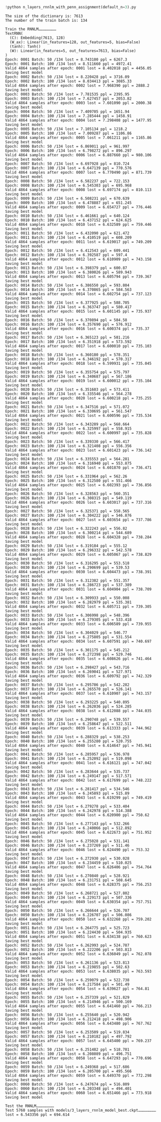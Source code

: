 ```python
!python n_layers_rnnlm_with_penn_assignment(default_n=3).py
```

    The size of the dictionary is: 7613
    The number of the train batch is: 134
    
    Train the RNNLM……………………
    TextRNN(
      (C): Embedding(7613, 128)
      (W_ax): Linear(in_features=128, out_features=5, bias=False)
      (tanh): Tanh()
      (W): Linear(in_features=5, out_features=7613, bias=False)
    )
    Epoch: 0001 Batch: 50 /134 lost = 8.743100 ppl = 6267.3
    Epoch: 0001 Batch: 100 /134 lost = 8.511660 ppl = 4972.41
    Valid 4864 samples after epoch: 0001 lost = 8.402018 ppl = 4456.05
    Saving best model
    Epoch: 0002 Batch: 50 /134 lost = 8.220428 ppl = 3716.09
    Epoch: 0002 Batch: 100 /134 lost = 8.034413 ppl = 3085.33
    Valid 4864 samples after epoch: 0002 lost = 7.968390 ppl = 2888.2
    Saving best model
    Epoch: 0003 Batch: 50 /134 lost = 7.781535 ppl = 2395.95
    Epoch: 0003 Batch: 100 /134 lost = 7.627457 ppl = 2053.82
    Valid 4864 samples after epoch: 0003 lost = 7.601090 ppl = 2000.38
    Saving best model
    Epoch: 0004 Batch: 50 /134 lost = 7.409705 ppl = 1651.94
    Epoch: 0004 Batch: 100 /134 lost = 7.285444 ppl = 1458.91
    Valid 4864 samples after epoch: 0004 lost = 7.298408 ppl = 1477.95
    Saving best model
    Epoch: 0005 Batch: 50 /134 lost = 7.105134 ppl = 1218.2
    Epoch: 0005 Batch: 100 /134 lost = 7.009287 ppl = 1106.86
    Valid 4864 samples after epoch: 0005 lost = 7.061211 ppl = 1165.86
    Saving best model
    Epoch: 0006 Batch: 50 /134 lost = 6.869011 ppl = 961.997
    Epoch: 0006 Batch: 100 /134 lost = 6.798272 ppl = 896.297
    Valid 4864 samples after epoch: 0006 lost = 6.887660 ppl = 980.106
    Saving best model
    Epoch: 0007 Batch: 50 /134 lost = 6.697928 ppl = 810.724
    Epoch: 0007 Batch: 100 /134 lost = 6.647139 ppl = 770.576
    Valid 4864 samples after epoch: 0007 lost = 6.770490 ppl = 871.739
    Saving best model
    Epoch: 0008 Batch: 50 /134 lost = 6.582237 ppl = 722.153
    Epoch: 0008 Batch: 100 /134 lost = 6.545303 ppl = 695.968
    Valid 4864 samples after epoch: 0008 lost = 6.697174 ppl = 810.113
    Saving best model
    Epoch: 0009 Batch: 50 /134 lost = 6.508231 ppl = 670.639
    Epoch: 0009 Batch: 100 /134 lost = 6.478887 ppl = 651.245
    Valid 4864 samples after epoch: 0009 lost = 6.654727 ppl = 776.446
    Saving best model
    Epoch: 0010 Batch: 50 /134 lost = 6.461661 ppl = 640.124
    Epoch: 0010 Batch: 100 /134 lost = 6.437152 ppl = 624.625
    Valid 4864 samples after epoch: 0010 lost = 6.632589 ppl = 759.446
    Saving best model
    Epoch: 0011 Batch: 50 /134 lost = 6.432090 ppl = 621.472
    Epoch: 0011 Batch: 100 /134 lost = 6.410519 ppl = 608.209
    Valid 4864 samples after epoch: 0011 lost = 6.619017 ppl = 749.209
    Saving best model
    Epoch: 0012 Batch: 50 /134 lost = 6.412543 ppl = 609.441
    Epoch: 0012 Batch: 100 /134 lost = 6.392587 ppl = 597.4
    Valid 4864 samples after epoch: 0012 lost = 6.610909 ppl = 743.158
    Saving best model
    Epoch: 0013 Batch: 50 /134 lost = 6.398379 ppl = 600.87
    Epoch: 0013 Batch: 100 /134 lost = 6.380026 ppl = 589.943
    Valid 4864 samples after epoch: 0013 lost = 6.605794 ppl = 739.367
    Saving best model
    Epoch: 0014 Batch: 50 /134 lost = 6.386550 ppl = 593.804
    Epoch: 0014 Batch: 100 /134 lost = 6.370865 ppl = 584.563
    Valid 4864 samples after epoch: 0014 lost = 6.602754 ppl = 737.123
    Saving best model
    Epoch: 0015 Batch: 50 /134 lost = 6.377925 ppl = 588.705
    Epoch: 0015 Batch: 100 /134 lost = 6.363747 ppl = 580.417
    Valid 4864 samples after epoch: 0015 lost = 6.601145 ppl = 735.937
    Saving best model
    Epoch: 0016 Batch: 50 /134 lost = 6.370894 ppl = 584.58
    Epoch: 0016 Batch: 100 /134 lost = 6.357690 ppl = 576.912
    Valid 4864 samples after epoch: 0016 lost = 6.600374 ppl = 735.37
    Saving best model
    Epoch: 0017 Batch: 50 /134 lost = 6.365123 ppl = 581.216
    Epoch: 0017 Batch: 100 /134 lost = 6.351918 ppl = 573.592
    Valid 4864 samples after epoch: 0017 lost = 6.600010 ppl = 735.103
    Saving best model
    Epoch: 0018 Batch: 50 /134 lost = 6.360180 ppl = 578.351
    Epoch: 0018 Batch: 100 /134 lost = 6.346192 ppl = 570.317
    Valid 4864 samples after epoch: 0018 lost = 6.599931 ppl = 735.045
    Saving best model
    Epoch: 0019 Batch: 50 /134 lost = 6.355754 ppl = 575.797
    Epoch: 0019 Batch: 100 /134 lost = 6.340687 ppl = 567.186
    Valid 4864 samples after epoch: 0019 lost = 6.600012 ppl = 735.104
    Saving best model
    Epoch: 0020 Batch: 50 /134 lost = 6.351603 ppl = 573.411
    Epoch: 0020 Batch: 100 /134 lost = 6.335546 ppl = 564.278
    Valid 4864 samples after epoch: 0020 lost = 6.600218 ppl = 735.255
    Saving best model
    Epoch: 0021 Batch: 50 /134 lost = 6.347516 ppl = 571.072
    Epoch: 0021 Batch: 100 /134 lost = 6.330695 ppl = 561.547
    Valid 4864 samples after epoch: 0021 lost = 6.600596 ppl = 735.534
    Saving best model
    Epoch: 0022 Batch: 50 /134 lost = 6.343289 ppl = 568.664
    Epoch: 0022 Batch: 100 /134 lost = 6.325997 ppl = 558.915
    Valid 4864 samples after epoch: 0022 lost = 6.600997 ppl = 735.828
    Saving best model
    Epoch: 0023 Batch: 50 /134 lost = 6.339330 ppl = 566.417
    Epoch: 0023 Batch: 100 /134 lost = 6.321408 ppl = 556.356
    Valid 4864 samples after epoch: 0023 lost = 6.601423 ppl = 736.142
    Saving best model
    Epoch: 0024 Batch: 50 /134 lost = 6.335553 ppl = 564.281
    Epoch: 0024 Batch: 100 /134 lost = 6.316940 ppl = 553.875
    Valid 4864 samples after epoch: 0024 lost = 6.601870 ppl = 736.471
    Saving best model
    Epoch: 0025 Batch: 50 /134 lost = 6.331964 ppl = 562.26
    Epoch: 0025 Batch: 100 /134 lost = 6.312580 ppl = 551.466
    Valid 4864 samples after epoch: 0025 lost = 6.602393 ppl = 736.856
    Saving best model
    Epoch: 0026 Batch: 50 /134 lost = 6.328563 ppl = 560.351
    Epoch: 0026 Batch: 100 /134 lost = 6.308315 ppl = 549.119
    Valid 4864 samples after epoch: 0026 lost = 6.603017 ppl = 737.316
    Saving best model
    Epoch: 0027 Batch: 50 /134 lost = 6.325371 ppl = 558.565
    Epoch: 0027 Batch: 100 /134 lost = 6.304222 ppl = 546.876
    Valid 4864 samples after epoch: 0027 lost = 6.603654 ppl = 737.786
    Saving best model
    Epoch: 0028 Batch: 50 /134 lost = 6.322243 ppl = 556.82
    Epoch: 0028 Batch: 100 /134 lost = 6.300214 ppl = 544.689
    Valid 4864 samples after epoch: 0028 lost = 6.604328 ppl = 738.284
    Saving best model
    Epoch: 0029 Batch: 50 /134 lost = 6.319184 ppl = 555.12
    Epoch: 0029 Batch: 100 /134 lost = 6.296332 ppl = 542.578
    Valid 4864 samples after epoch: 0029 lost = 6.605067 ppl = 738.829
    Saving best model
    Epoch: 0030 Batch: 50 /134 lost = 6.316295 ppl = 553.518
    Epoch: 0030 Batch: 100 /134 lost = 6.290699 ppl = 539.53
    Valid 4864 samples after epoch: 0030 lost = 6.604473 ppl = 738.391
    Saving best model
    Epoch: 0031 Batch: 50 /134 lost = 6.312382 ppl = 551.357
    Epoch: 0031 Batch: 100 /134 lost = 6.286723 ppl = 537.389
    Valid 4864 samples after epoch: 0031 lost = 6.604904 ppl = 738.709
    Saving best model
    Epoch: 0032 Batch: 50 /134 lost = 6.309933 ppl = 550.008
    Epoch: 0032 Batch: 100 /134 lost = 6.282979 ppl = 535.381
    Valid 4864 samples after epoch: 0032 lost = 6.605711 ppl = 739.305
    Saving best model
    Epoch: 0033 Batch: 50 /134 lost = 6.306998 ppl = 548.396
    Epoch: 0033 Batch: 100 /134 lost = 6.279305 ppl = 533.418
    Valid 4864 samples after epoch: 0033 lost = 6.606589 ppl = 739.955
    Saving best model
    Epoch: 0034 Batch: 50 /134 lost = 6.304029 ppl = 546.77
    Epoch: 0034 Batch: 100 /134 lost = 6.275805 ppl = 531.554
    Valid 4864 samples after epoch: 0034 lost = 6.607591 ppl = 740.697
    Saving best model
    Epoch: 0035 Batch: 50 /134 lost = 6.301175 ppl = 545.212
    Epoch: 0035 Batch: 100 /134 lost = 6.272398 ppl = 529.746
    Valid 4864 samples after epoch: 0035 lost = 6.608626 ppl = 741.464
    Saving best model
    Epoch: 0036 Batch: 50 /134 lost = 6.298427 ppl = 543.716
    Epoch: 0036 Batch: 100 /134 lost = 6.269041 ppl = 527.971
    Valid 4864 samples after epoch: 0036 lost = 6.609792 ppl = 742.329
    Saving best model
    Epoch: 0037 Batch: 50 /134 lost = 6.295786 ppl = 542.282
    Epoch: 0037 Batch: 100 /134 lost = 6.265570 ppl = 526.141
    Valid 4864 samples after epoch: 0037 lost = 6.610907 ppl = 743.157
    Saving best model
    Epoch: 0038 Batch: 50 /134 lost = 6.293225 ppl = 540.895
    Epoch: 0038 Batch: 100 /134 lost = 6.262036 ppl = 524.285
    Valid 4864 samples after epoch: 0038 lost = 6.612088 ppl = 744.035
    Saving best model
    Epoch: 0039 Batch: 50 /134 lost = 6.290748 ppl = 539.557
    Epoch: 0039 Batch: 100 /134 lost = 6.258647 ppl = 522.511
    Valid 4864 samples after epoch: 0039 lost = 6.613333 ppl = 744.962
    Saving best model
    Epoch: 0040 Batch: 50 /134 lost = 6.288329 ppl = 538.253
    Epoch: 0040 Batch: 100 /134 lost = 6.255280 ppl = 520.755
    Valid 4864 samples after epoch: 0040 lost = 6.614647 ppl = 745.941
    Saving best model
    Epoch: 0041 Batch: 50 /134 lost = 6.285957 ppl = 536.978
    Epoch: 0041 Batch: 100 /134 lost = 6.252092 ppl = 519.098
    Valid 4864 samples after epoch: 0041 lost = 6.616121 ppl = 747.042
    Saving best model
    Epoch: 0042 Batch: 50 /134 lost = 6.283644 ppl = 535.737
    Epoch: 0042 Batch: 100 /134 lost = 6.249147 ppl = 517.571
    Valid 4864 samples after epoch: 0042 lost = 6.617699 ppl = 748.222
    Saving best model
    Epoch: 0043 Batch: 50 /134 lost = 6.281417 ppl = 534.546
    Epoch: 0043 Batch: 100 /134 lost = 6.245893 ppl = 515.89
    Valid 4864 samples after epoch: 0043 lost = 6.619299 ppl = 749.419
    Saving best model
    Epoch: 0044 Batch: 50 /134 lost = 6.279278 ppl = 533.404
    Epoch: 0044 Batch: 100 /134 lost = 6.242978 ppl = 514.388
    Valid 4864 samples after epoch: 0044 lost = 6.620900 ppl = 750.62
    Saving best model
    Epoch: 0045 Batch: 50 /134 lost = 6.277143 ppl = 532.266
    Epoch: 0045 Batch: 100 /134 lost = 6.240066 ppl = 512.892
    Valid 4864 samples after epoch: 0045 lost = 6.622673 ppl = 751.952
    Saving best model
    Epoch: 0046 Batch: 50 /134 lost = 6.275028 ppl = 531.141
    Epoch: 0046 Batch: 100 /134 lost = 6.237269 ppl = 511.46
    Valid 4864 samples after epoch: 0046 lost = 6.624490 ppl = 753.32
    Saving best model
    Epoch: 0047 Batch: 50 /134 lost = 6.272930 ppl = 530.028
    Epoch: 0047 Batch: 100 /134 lost = 6.234459 ppl = 510.025
    Valid 4864 samples after epoch: 0047 lost = 6.626406 ppl = 754.764
    Saving best model
    Epoch: 0048 Batch: 50 /134 lost = 6.270840 ppl = 528.921
    Epoch: 0048 Batch: 100 /134 lost = 6.231751 ppl = 508.645
    Valid 4864 samples after epoch: 0048 lost = 6.628375 ppl = 756.253
    Saving best model
    Epoch: 0049 Batch: 50 /134 lost = 6.268721 ppl = 527.802
    Epoch: 0049 Batch: 100 /134 lost = 6.229173 ppl = 507.336
    Valid 4864 samples after epoch: 0049 lost = 6.630354 ppl = 757.751
    Saving best model
    Epoch: 0050 Batch: 50 /134 lost = 6.266644 ppl = 526.707
    Epoch: 0050 Batch: 100 /134 lost = 6.226707 ppl = 506.086
    Valid 4864 samples after epoch: 0050 lost = 6.632268 ppl = 759.202
    Saving best model
    Epoch: 0051 Batch: 50 /134 lost = 6.264775 ppl = 525.723
    Epoch: 0051 Batch: 100 /134 lost = 6.224430 ppl = 504.935
    Valid 4864 samples after epoch: 0051 lost = 6.634138 ppl = 760.623
    Saving best model
    Epoch: 0052 Batch: 50 /134 lost = 6.262993 ppl = 524.787
    Epoch: 0052 Batch: 100 /134 lost = 6.222206 ppl = 503.813
    Valid 4864 samples after epoch: 0052 lost = 6.636049 ppl = 762.078
    Saving best model
    Epoch: 0053 Batch: 50 /134 lost = 6.261136 ppl = 523.813
    Epoch: 0053 Batch: 100 /134 lost = 6.219855 ppl = 502.63
    Valid 4864 samples after epoch: 0053 lost = 6.638035 ppl = 763.593
    Saving best model
    Epoch: 0054 Batch: 50 /134 lost = 6.259079 ppl = 522.738
    Epoch: 0054 Batch: 100 /134 lost = 6.217584 ppl = 501.49
    Valid 4864 samples after epoch: 0054 lost = 6.639627 ppl = 764.81
    Saving best model
    Epoch: 0055 Batch: 50 /134 lost = 6.257339 ppl = 521.829
    Epoch: 0055 Batch: 100 /134 lost = 6.214946 ppl = 500.169
    Valid 4864 samples after epoch: 0055 lost = 6.641460 ppl = 766.213
    Saving best model
    Epoch: 0056 Batch: 50 /134 lost = 6.255640 ppl = 520.942
    Epoch: 0056 Batch: 100 /134 lost = 6.212418 ppl = 498.906
    Valid 4864 samples after epoch: 0056 lost = 6.643480 ppl = 767.762
    Saving best model
    Epoch: 0057 Batch: 50 /134 lost = 6.253509 ppl = 519.834
    Epoch: 0057 Batch: 100 /134 lost = 6.210182 ppl = 497.792
    Valid 4864 samples after epoch: 0057 lost = 6.645400 ppl = 769.237
    Saving best model
    Epoch: 0058 Batch: 50 /134 lost = 6.251482 ppl = 518.781
    Epoch: 0058 Batch: 100 /134 lost = 6.208089 ppl = 496.751
    Valid 4864 samples after epoch: 0058 lost = 6.647293 ppl = 770.696
    Saving best model
    Epoch: 0059 Batch: 50 /134 lost = 6.249368 ppl = 517.686
    Epoch: 0059 Batch: 100 /134 lost = 6.205700 ppl = 495.566
    Valid 4864 samples after epoch: 0059 lost = 6.649370 ppl = 772.298
    Saving best model
    Epoch: 0060 Batch: 50 /134 lost = 6.247674 ppl = 516.809
    Epoch: 0060 Batch: 100 /134 lost = 6.203348 ppl = 494.401
    Valid 4864 samples after epoch: 0060 lost = 6.651466 ppl = 773.918
    Saving best model
    
    Test the RNNLM……………………
    Test 5760 samples with models/3_layers_rnnlm_model_best.ckpt……………………
    lost = 6.543356 ppl = 694.614
    
